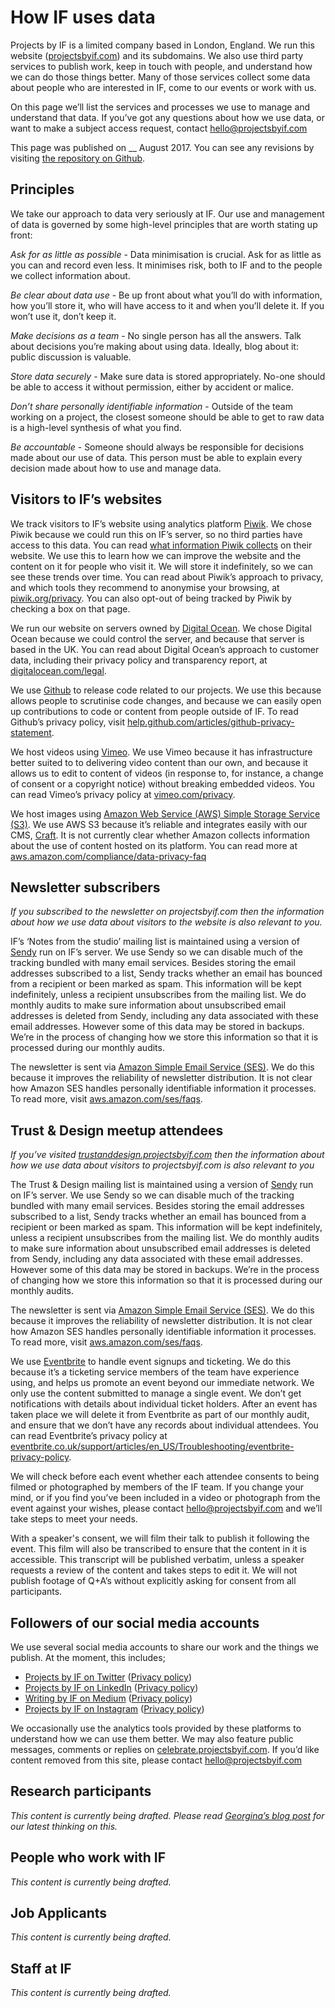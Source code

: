 # How IF uses data

Projects by IF is a limited company based in London, England. We run this website ([projectsbyif.com](https://projectsbyif.com/)) and its subdomains. We also use third party services to publish work, keep in touch with people, and understand how we can do those things better. Many of those services collect some data about people who are interested in IF, come to our events or work with us.

On this page we’ll list the services and processes we use to manage and understand that data. If you’ve got any questions about how we use data, or want to make a subject access request, contact [hello@projectsbyif.com](mailto:hello@projectsbyif.com)

This page was published on __ August 2017. You can see any revisions by visiting [the repository on Github](https://github.com/projectsbyif/how-if-uses-data).

## Principles
We take our approach to data very seriously at IF. Our use and management of data is governed by some high-level principles that are worth stating up front:

_Ask for as little as possible_ - Data minimisation is crucial. Ask for as little as you can and record even less. It minimises risk, both to IF and to the people we collect information about.

_Be clear about data use_ - Be up front about what you’ll do with information, how you’ll store it, who will have access to it and when you’ll delete it. If you won’t use it, don’t keep it.

_Make decisions as a team_ - No single person has all the answers. Talk about decisions you’re making about using data. Ideally, blog about it: public discussion is valuable.

_Store data securely_ - Make sure data is stored appropriately. No-one should be able to access it without permission, either by accident or malice.

_Don’t share personally identifiable information_ - Outside of the team working on a project, the closest someone should be able to get to raw data is a high-level synthesis of what you find.

_Be accountable_ - Someone should always be responsible for decisions made about our use of data. This person must be able to explain every decision made about how to use and manage data.

## Visitors to IF’s websites
We track visitors to IF’s website using analytics platform [Piwik](https://piwik.org/privacy/). We chose Piwik because we could run this on IF’s server, so no third parties have access to this data. You can read [what information Piwik collects](https://piwik.org/faq/general/faq_18254/) on their website. We use this to learn how we can improve the website and the content on it for people who visit it. We will store it indefinitely, so we can see these trends over time. You can read about Piwik’s approach to privacy, and which tools they recommend to anonymise your browsing, at [piwik.org/privacy](https://piwik.org/privacy). You can also opt-out of being tracked by Piwik by checking a box on that page.

We run our website on servers owned by [Digital Ocean](https://www.digitalocean.com/). We chose Digital Ocean because we could control the server, and because that server is based in the UK. You can read about Digital Ocean’s approach to customer data, including their privacy policy and transparency report, at [digitalocean.com/legal](http://www.digitalocean.com/legal).

We use [Github](https://github.com/) to release code related to our projects. We use this because allows people to scrutinise code changes, and because we can easily open up contributions to code or content from people outside of IF. To read Github’s privacy policy, visit [help.github.com/articles/github-privacy-statement](https://help.github.com/articles/github-privacy-statement/).

We host videos using [Vimeo](https://vimeo.com/). We use Vimeo because it has infrastructure better suited to to delivering video content than our own, and because it allows us to edit to content of videos (in response to, for instance, a change of consent or a copyright notice) without breaking embedded videos. You can read Vimeo’s privacy policy at [vimeo.com/privacy](https://vimeo.com/privacy).

We host images using [Amazon Web Service (AWS) Simple Storage Service (S3)](https://aws.amazon.com/s3/). We use AWS S3 because it’s reliable and integrates easily with our CMS, [Craft](https://craftcms.com/). It is not currently clear whether Amazon collects information about the use of content hosted on its platform. You can read more at [aws.amazon.com/compliance/data-privacy-faq](https://aws.amazon.com/compliance/data-privacy-faq/)

## Newsletter subscribers
_If you subscribed to the newsletter on projectsbyif.com then the information about how we use data about visitors to the website is also relevant to you._

IF’s ‘Notes from the studio’ mailing list is maintained using a version of [Sendy](https://sendy.co/) run on IF’s server. We use Sendy so we can disable much of the tracking bundled with many email services. Besides storing the email addresses subscribed to a list, Sendy tracks whether an email has bounced from a recipient or been marked as spam. This information will be kept indefinitely, unless a recipient unsubscribes from the mailing list. We do monthly audits to make sure information about unsubscribed email addresses is deleted from Sendy, including any data associated with these email addresses. However some of this data may be stored in backups. We’re in the process of changing how we store this information so that it is processed during our monthly audits.

The newsletter is sent via [Amazon Simple Email Service (SES)](https://aws.amazon.com/ses/). We do this because it improves the reliability of newsletter distribution. It is not clear how Amazon SES handles personally identifiable information it processes. To read more, visit [aws.amazon.com/ses/faqs](https://aws.amazon.com/ses/faqs/).

## Trust & Design meetup attendees
_If you’ve visited [trustanddesign.projectsbyif.com](https://trustanddesign.projectsbyif.com/) then the information about how we use data about visitors to projectsbyif.com is also relevant to you_

The Trust & Design mailing list is maintained using a version of [Sendy](https://sendy.co/) run on IF’s server. We use Sendy so we can disable much of the tracking bundled with many email services. Besides storing the email addresses subscribed to a list, Sendy tracks whether an email has bounced from a recipient or been marked as spam. This information will be kept indefinitely, unless a recipient unsubscribes from the mailing list. We do monthly audits to make sure information about unsubscribed email addresses is deleted from Sendy, including any data associated with these email addresses. However some of this data may be stored in backups. We’re in the process of changing how we store this information so that it is processed during our monthly audits.

The newsletter is sent via [Amazon Simple Email Service (SES)](https://aws.amazon.com/ses/). We do this because it improves the reliability of newsletter distribution. It is not clear how Amazon SES handles personally identifiable information it processes. To read more, visit [aws.amazon.com/ses/faqs](https://aws.amazon.com/ses/faqs/).

We use [Eventbrite](https://www.eventbrite.co.uk/) to handle event signups and ticketing. We do this because it’s a ticketing service members of the team have experience using, and helps us promote an event beyond our immediate network. We only use the content submitted to manage a single event. We don’t get notifications with details about individual ticket holders. After an event has taken place we will delete it from Eventbrite as part of our monthly audit, and ensure that we don’t have any records about individual attendees. You can read Eventbrite’s privacy policy at [eventbrite.co.uk/support/articles/en_US/Troubleshooting/eventbrite-privacy-policy](https://www.eventbrite.co.uk/support/articles/en_US/Troubleshooting/eventbrite-privacy-policy).

We will check before each event whether each attendee consents to being filmed or photographed by members of the IF team. If you change your mind, or if you find you’ve been included in a video or photograph from the event against your wishes, please contact [hello@projectsbyif.com](mailto:hello@projectsbyif.com) and we’ll take steps to meet your needs.

With a speaker's consent, we will film their talk to publish it following the event. This film will also be transcribed to ensure that the content in it is accessible. This transcript will be published verbatim, unless a speaker requests a review of the content and takes steps to edit it. We will not publish footage of Q+A’s without explicitly asking for consent from all participants.

## Followers of our social media accounts
We use several social media accounts to share our work and the things we publish. At the moment, this includes;
* [Projects by IF on Twitter](https://twitter.com/@projectsbyif) ([Privacy policy](https://twitter.com/en/privacy))
* [Projects by IF on LinkedIn](https://www.linkedin.com/company/10589574) ([Privacy policy](https://www.linkedin.com/legal/privacy-policy))
* [Writing by IF on Medium](https://medium.com/writing-by-if) ([Privacy policy](https://medium.com/policy/medium-privacy-policy-f03bf92035c9))
* [Projects by IF on Instagram](https://www.instagram.com/projectsbyif/) ([Privacy policy](https://help.instagram.com/155833707900388))

We occasionally use the analytics tools provided by these platforms to understand how we can use them better. We may also feature public messages, comments or replies on [celebrate.projectsbyif.com](https://celebrate.projectsbyif.com/). If you’d like content removed from this site, please contact [hello@projectsbyif.com](mailto:hello@projectsbyif.com)

## Research participants
_This content is currently being drafted. Please read [Georgina’s blog post](https://projectsbyif.com/ideas/research-at-if) for our latest thinking on this._

## People who work with IF
_This content is currently being drafted._

## Job Applicants
_This content is currently being drafted._

## Staff at IF
_This content is currently being drafted._
